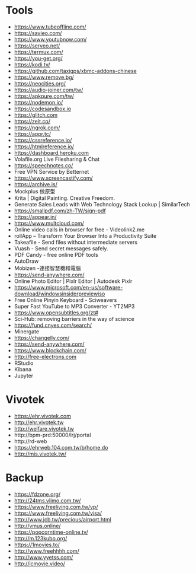 # Tools

- https://www.tubeoffline.com/
- https://savieo.com/
- https://www.youtubnow.com/
- https://serveo.net/
- https://termux.com/
- https://you-get.org/
- https://kodi.tv/
- https://github.com/taxigps/xbmc-addons-chinese
- https://www.remove.bg/
- https://neocities.org/
- https://audio-joiner.com/tw/
- https://apkpure.com/tw/
- https://nodemon.io/
- https://codesandbox.io
- https://glitch.com
- https://zeit.co/
- https://ngrok.com/
- https://appr.tc/
- https://cssreference.io/
- https://htmlreference.io/
- https://dashboard.heroku.com
- Volafile.org Live Filesharing & Chat
- https://speechnotes.co/
- Free VPN Service by Betternet
- https://www.screencastify.com/
- https://archive.is/
- Mockplus 做原型
- Krita | Digital Painting. Creative Freedom.
- Generate Sales Leads with Web Technology Stack Lookup | SimilarTech
- https://smallpdf.com/zh-TW/sign-pdf
- https://appear.in/
- https://www.multcloud.com/
- Online video calls in browser for free - Videolink2.me
- rollApp – Transform Your Browser Into a Productivity Suite
- Takeafile - Send files without intermediate servers
- Vuash - Send secret messages safely.
- PDF Candy - free online PDF tools
- AutoDraw
- Mobizen -連接智慧機和電腦
- https://send-anywhere.com/
- Online Photo Editor | Pixlr Editor | Autodesk Pixlr
- https://www.microsoft.com/en-us/software-download/windowsinsiderpreviewiso
- Free Online Pinyin Keyboard - Sciweavers
- Super Fast YouTube to MP3 Converter - YT2MP3
- https://www.opensubtitles.org/zt#
- Sci-Hub: removing barriers in the way of science
- https://fund.cnyes.com/search/
- Minergate
- https://changelly.com/
- https://send-anywhere.com/
- https://www.blockchain.com/
- http://free-electrons.com
- RStudio
- Kibana
- Jupyter

# Vivotek

- https://ehr.vivotek.com
- http://ehr.vivotek.tw
- http://welfare.vivotek.tw
- http://bpm-prd:50000/irj/portal
- http://rd-web
- https://ehrweb.104.com.tw/b/home.do
- http://mis.vivotek.tw/

# Backup

- https://fdzone.org/
- http://24tms.vlimo.com.tw/
- https://www.freeliving.com.tw/vp/
- https://www.freeliving.com.tw/visa/
- http://www.jcb.tw/precious/airport.html
- http://vmus.online/
- https://popcorntime-online.tv/
- http://m.123kubo.org/
- https://1movies.to/
- http://www.freehhhh.com/
- http://www.yyetss.com/
- http://icmovie.video/

